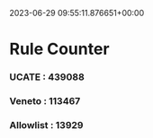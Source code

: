 2023-06-29 09:55:11.876651+00:00
# Rule Counter 
 ### UCATE : 439088

 ### Veneto : 113467

 ### Allowlist : 13929